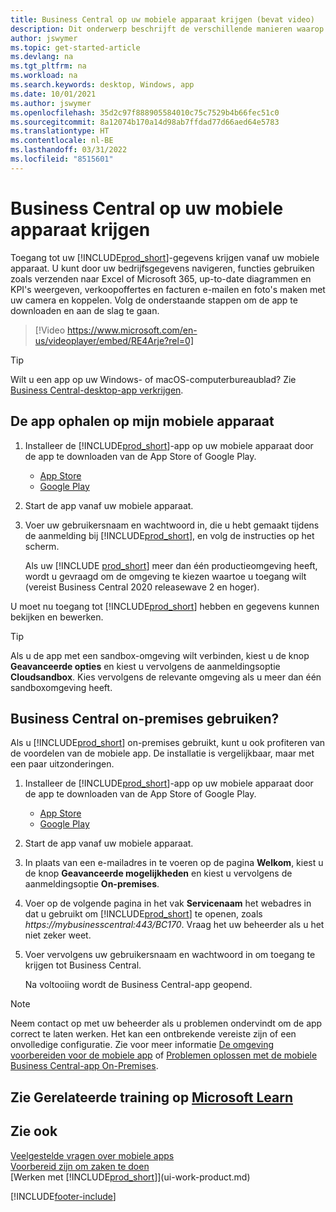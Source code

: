 ```yaml
---
title: Business Central op uw mobiele apparaat krijgen (bevat video)
description: Dit onderwerp beschrijft de verschillende manieren waarop u uw Business Central-gegevens kunt bekijken en bewerken, naar Excel kunt verzenden en meer op uw telefoon of tablet.
author: jswymer
ms.topic: get-started-article
ms.devlang: na
ms.tgt_pltfrm: na
ms.workload: na
ms.search.keywords: desktop, Windows, app
ms.date: 10/01/2021
ms.author: jswymer
ms.openlocfilehash: 35d2c97f888905584010c75c7529b4b66fec51c0
ms.sourcegitcommit: 8a12074b170a14d98ab7ffdad77d66aed64e5783
ms.translationtype: HT
ms.contentlocale: nl-BE
ms.lasthandoff: 03/31/2022
ms.locfileid: "8515601"
---
```

# <a name="getting-business-central-on-your-mobile-device"></a>Business Central op uw mobiele apparaat krijgen

Toegang tot uw [!INCLUDE[prod_short](includes/prod_short.md)]-gegevens krijgen vanaf uw mobiele apparaat. U kunt door uw bedrijfsgegevens navigeren, functies gebruiken zoals verzenden naar Excel of Microsoft 365, up-to-date diagrammen en KPI's weergeven, verkoopoffertes en facturen e-mailen en foto's maken met uw camera en koppelen. Volg de onderstaande stappen om de app te downloaden en aan de slag te gaan.

> [!Video https://www.microsoft.com/en-us/videoplayer/embed/RE4Arje?rel=0]

> [!TIP]
> Wilt u een app op uw Windows- of macOS-computerbureaublad? Zie [Business Central-desktop-app verkrijgen](install-desktop-app.md).

## <a name="get-the-app-on-my-mobile-device"></a>De app ophalen op mijn mobiele apparaat

1. Installeer de [!INCLUDE[prod_short](includes/prod_short.md)]-app op uw mobiele apparaat door de app te downloaden van de App Store of Google Play.  
   - [App Store](https://go.microsoft.com/fwlink/?LinkId=734847)
   - [Google Play](https://go.microsoft.com/fwlink/?LinkId=734849)
2. Start de app vanaf uw mobiele apparaat.
3. Voer uw gebruikersnaam en wachtwoord in, die u hebt gemaakt tijdens de aanmelding bij [!INCLUDE[prod_short](includes/prod_short.md)], en volg de instructies op het scherm.

    Als uw [!INCLUDE [prod_short](includes/prod_short.md)] meer dan één productieomgeving heeft, wordt u gevraagd om de omgeving te kiezen waartoe u toegang wilt (vereist Business Central 2020 releasewave 2 en hoger).

U moet nu toegang tot [!INCLUDE[prod_short](includes/prod_short.md)] hebben en gegevens kunnen bekijken en bewerken.  

> [!TIP]
> Als u de app met een sandbox-omgeving wilt verbinden, kiest u de knop **Geavanceerde opties** en kiest u vervolgens de aanmeldingsoptie **Cloudsandbox**. Kies vervolgens de relevante omgeving als u meer dan één sandboxomgeving heeft.

## <a name="use-business-central-on-premises"></a>Business Central on-premises gebruiken?

Als u [!INCLUDE[prod_short](includes/prod_short.md)] on-premises gebruikt, kunt u ook profiteren van de voordelen van de mobiele app. De installatie is vergelijkbaar, maar met een paar uitzonderingen.

1. Installeer de [!INCLUDE[prod_short](includes/prod_short.md)]-app op uw mobiele apparaat door de app te downloaden van de App Store of Google Play.  

   - [App Store](https://go.microsoft.com/fwlink/?LinkId=734847)
   - [Google Play](https://go.microsoft.com/fwlink/?LinkId=734849)
2. Start de app vanaf uw mobiele apparaat.
3. In plaats van een e-mailadres in te voeren op de pagina **Welkom**, kiest u de knop **Geavanceerde mogelijkheden** en kiest u vervolgens de aanmeldingsoptie **On-premises**.
4. Voer op de volgende pagina in het vak **Servicenaam** het webadres in dat u gebruikt om [!INCLUDE[prod_short](includes/prod_short.md)] te openen, zoals *https://mybusinesscentral:443/BC170*. Vraag het uw beheerder als u het niet zeker weet.
5. Voer vervolgens uw gebruikersnaam en wachtwoord in om toegang te krijgen tot Business Central.

   Na voltooiing wordt de Business Central-app geopend.

> [!NOTE]
> Neem contact op met uw beheerder als u problemen ondervindt om de app correct te laten werken. Het kan een ontbrekende vereiste zijn of een onvolledige configuratie. Zie voor meer informatie [De omgeving voorbereiden voor de mobiele app](/dynamics365/business-central/dev-itpro/deployment/install-business-central-app#prereqs) of [Problemen oplossen met de mobiele Business Central-app On-Premises](/dynamics365/business-central/dev-itpro/developer/devenv-troubleshooting-the-mobile-app).

## <a name="see-related-training-at-microsoft-learn"></a>Zie Gerelateerde training op [Microsoft Learn](/learn/modules/alternative-interfaces-dynamics-365-business-central/index)

## <a name="see-also"></a>Zie ook

[Veelgestelde vragen over mobiele apps](ui-mobile-faq.yml)  
[Voorbereid zijn om zaken te doen](ui-get-ready-business.md)  
[Werken met [!INCLUDE[prod_short](includes/prod_short.md)]](ui-work-product.md)  


[!INCLUDE[footer-include](includes/footer-banner.md)]